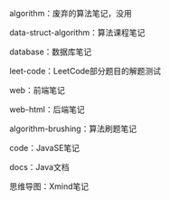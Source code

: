algorithm：废弃的算法笔记，没用

data-struct-algorithm：算法课程笔记

database：数据库笔记

leet-code：LeetCode部分题目的解题测试

web：前端笔记

web-html：后端笔记

algorithm-brushing：算法刷题笔记

code：JavaSE笔记

docs：Java文档

思维导图：Xmind笔记
